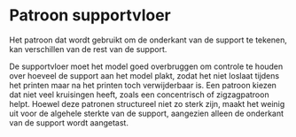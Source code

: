 Patroon supportvloer
====
Het patroon dat wordt gebruikt om de onderkant van de support te tekenen, kan verschillen van de rest van de support.

De supportvloer moet het model goed overbruggen om controle te houden over hoeveel de support aan het model plakt, zodat het niet loslaat tijdens het printen maar na het printen toch verwijderbaar is. Een patroon kiezen dat niet veel kruisingen heeft, zoals een concentrisch of zigzagpatroon helpt. Hoewel deze patronen structureel niet zo sterk zijn, maakt het weinig uit voor de algehele sterkte van de support, aangezien alleen de onderkant van de support wordt aangetast.